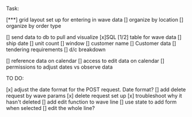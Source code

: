 Task:

[***] grid layout set up for entering in wave data
    [] organize by location
    [] organize by order type

[] send data to db to pull and visualize
    [x]SQL
        [1/2] table for wave data
            [] ship date
            [] unit count
            [] window
            [] customer name
        [] Customer data
            [] tendering requirements
            [] d/c breakdown

[] reference data on calendar
    [] access to edit data on calendar
    [] permissions to adjust dates vs observe data


TO DO:

[x] adjust the date format for the POST request. Date format?
[] add delete request by wave params
    [x] delete request set up
    [x] troubleshoot why it hasn't deleted
[] add edit function to wave line
    [] use state to add form when selected
    [] edit the whole line?